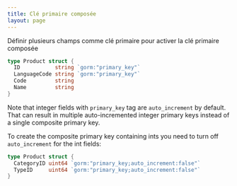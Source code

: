 ```yaml
---
title: Clé primaire composée
layout: page
---
```


Définir plusieurs champs comme clé primaire pour activer la clé primaire composée

```go
type Product struct {
  ID           string `gorm:"primary_key"`
  LanguageCode string `gorm:"primary_key"`
  Code         string
  Name         string
}
```

Note that integer fields with `primary_key` tag are `auto_increment` by default. That can result in multiple auto-incremented integer primary keys instead of a single composite primary key.

To create the composite primary key containing ints you need to turn off `auto_increment` for the int fields:

```go
type Product struct {
  CategoryID uint64 `gorm:"primary_key;auto_increment:false"`
  TypeID     uint64 `gorm:"primary_key;auto_increment:false"`
}
```